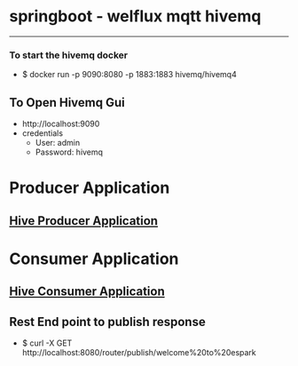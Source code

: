 # springboot - welflux mqtt hivemq 

----


### To start the hivemq docker 
* $ docker run -p 9090:8080 -p 1883:1883 hivemq/hivemq4 

## To Open Hivemq Gui
 * http://localhost:9090
 * credentials 
	* User: admin
	* Password: hivemq

# Producer Application 
## [Hive Producer Application](./springboot-welflux-mqtt-producer)

# Consumer Application 
## [Hive Consumer Application](./springboot-welflux-mqtt-consumer)


## Rest End point to publish response 
* $ curl -X GET http://localhost:8080/router/publish/welcome%20to%20espark